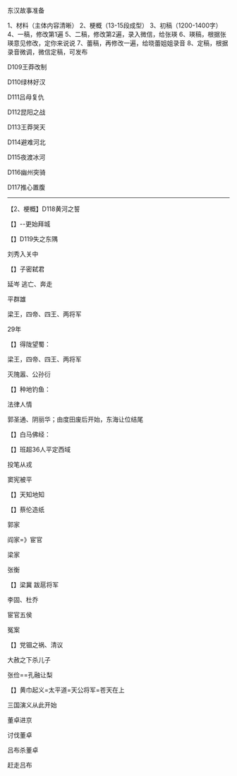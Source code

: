 东汉故事准备

1、材料（主体内容清晰）
2、梗概（13-15段成型）
3、初稿（1200-1400字）
4、一稿，修改第1遍
5、二稿，修改第2遍，录入微信，给张瑛
6、瑛稿，根据张瑛意见修改，定你来说说
7、蕾稿，再修改一遍，给晓蕾姐姐录音
8、定稿，根据录音微调，微信定稿，可发布



D109王莽改制

D110绿林好汉

D111吕母复仇

D112昆阳之战

D113王莽哭天

D114避难河北

D115夜渡冰河

D116幽州突骑

D117推心置腹

-----

【2、梗概】D118黄河之誓



【】--更始拜城



【】D119失之东隅

刘秀入关中

【】子密弑君

延岑 逃亡、奔走



平群雄

梁王，四帝、四王、两将军



29年

【】得陇望蜀：

梁王，四帝、四王、两将军

灭隗嚣、公孙衍



【】种地钓鱼：

法律人情



郭圣通、阴丽华；由度田废后开始，东海让位结尾

【】白马佛经：



【】班超36人平定西域

投笔从戎

窦宪被平

【】天知地知



【】蔡伦造纸



郭家

阎家=》宦官

梁家

张衡

【】梁冀 跋扈将军

李固、杜乔

宦官五侯

冤案



【】党锢之祸、清议

大赦之下杀儿子

张俭==孔融让梨





【】黄巾起义=太平道=天公将军=苍天在上



三国演义从此开始

董卓进京

讨伐董卓

吕布杀董卓

赶走吕布